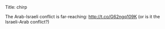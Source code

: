 Title: chirp

The Arab-Israeli conflict is far-reaching: <a href="http://t.co/G62ngq109K">http://t.co/G62ngq109K</a> (or is it the Israeli-Arab conflict?)
